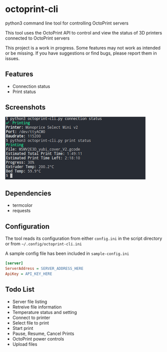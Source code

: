 # octoprint-cli
python3 command line tool for controlling OctoPrint servers

This tool uses the OctoPrint API to control and view the status of 3D printers connected to OctoPrint servers

This project is a work in progress. Some features may not work as intended or be missing. If you have suggestions or find bugs, please report them in issues.


## Features
* Connection status
* Print status


## Screenshots
![status commands](screenshots/print-status.png)


## Dependencies
* termcolor
* requests


## Configuration
The tool reads its configuration from either `config.ini` in the script directory or from `~/.config/octoprint-cli.ini`

A sample config file has been included in `sample-config.ini`

```ini
[server]
ServerAddress = SERVER_ADDRESS_HERE
ApiKey = API_KEY_HERE
```

## Todo List
* Server file listing
* Retreive file information
* Temperature status and setting
* Connect to printer
* Select file to print
* Start print
* Pause, Resume, Cancel Prints
* OctoPrint power controls
* Upload files